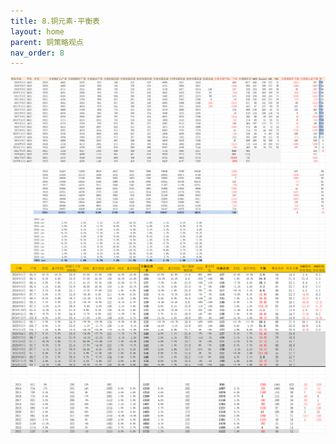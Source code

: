 ```yaml
---
title: 8.铜元素-平衡表
layout: home
parent: 铜策略观点
nav_order: 8
---
```





<img src="Charts/%E5%85%A8%E7%90%83%E9%93%9C%E5%B9%B3%E8%A1%A1%E8%A1%A8.png" alt="全球铜平衡">

<img src="Charts/%E4%B8%AD%E5%9B%BD%E9%93%9C%E5%B9%B3%E8%A1%A1%E8%A1%A8.png" alt="中国铜平衡">




